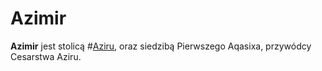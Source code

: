 # Azimir

**Azimir** jest stolicą #[Aziru](locations/azir), oraz siedzibą Pierwszego Aqasixa, przywódcy Cesarstwa Aziru.
